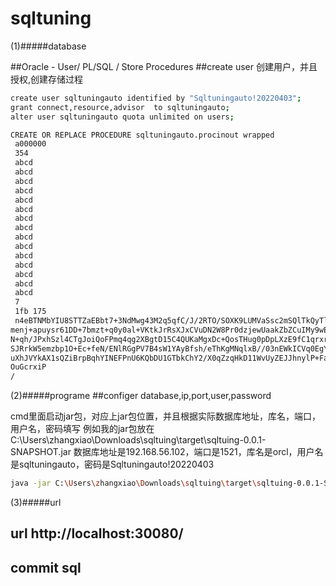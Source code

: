 # sqltuning


(1)#####database

##Oracle - User/ PL/SQL / Store Procedures
##create user
创建用户，并且授权,创建存储过程
```sh
create user sqltuningauto identified by "Sqltuningauto!20220403";
grant connect,resource,advisor  to sqltuningauto;
alter user sqltuningauto quota unlimited on users;

CREATE OR REPLACE PROCEDURE sqltuningauto.procinout wrapped
 a000000
 354
 abcd
 abcd
 abcd
 abcd
 abcd
 abcd
 abcd
 abcd
 abcd
 abcd
 abcd
 abcd
 abcd
 abcd
 abcd
 7
 1fb 175
 n4eBTNMbYIU8STTZaEBbt7+3NdMwg43M2q5qfC/J/2RTO/SOXK9LUMVaSsc2mSQlTkQyTlAm
menj+apuysr61DD+7bmzt+q0y0al+VKtkJrRsXJxCVuDN2W8Pr0dzjewUaakZbZCuIMy9wEw
N+qh/JPxhSzl4CTgJoiQoFPmq4qg2XBgtD15C4QUKaMgxDc+QosTHug0pDpLXzE9fC1qrxrf
SJRrkW5emzbp1O+Ec+feN/ENlRGgPV7B4sW1YAyBfsh/eThKgMNqlxB//03nEWkICVq0EgYN
uXhJVYkAX1sQZiBrpBqhYINEFPnU6KQbDU1GTbkChY2/X0qZzqHkD11WvUyZEJJhnylP+FaY
OuGcrxiP
/


```
(2)#####programe
##configer database,ip,port,user,password

cmd里面启动jar包，对应上jar包位置，并且根据实际数据库地址，库名，端口，用户名，密码填写
例如我的jar包放在C:\Users\zhangxiao\Downloads\sqltuing\target\sqltuing-0.0.1-SNAPSHOT.jar
数据库地址是192.168.56.102，端口是1521，库名是orcl，用户名是sqltuningauto，密码是Sqltuningauto!20220403


```sh
java -jar C:\Users\zhangxiao\Downloads\sqltuing\target\sqltuing-0.0.1-SNAPSHOT.jar --spring.datasource.url=jdbc:oracle:thin:@192.168.56.102:1521/orcl --spring.datasource.username=sqltuningauto --spring.datasource.password=Sqltuningauto!20220403
```
(3)#####url
## url http://localhost:30080/
## commit sql

